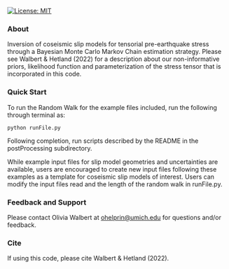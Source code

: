 [![License: MIT](https://img.shields.io/badge/License-MIT-yellow.svg)](https://opensource.org/licenses/MIT)

### About
Inversion of coseismic slip models for tensorial pre-earthquake stress through a Bayesian Monte Carlo Markov Chain estimation strategy.
Please see Walbert & Hetland (2022) for a description about our non-informative priors, likelihood function and parameterization of the stress tensor that is incorporated in this code.

### Quick Start
To run the Random Walk for the example files included, run the following through terminal as:

`python runFile.py`

Following completion, run scripts described by the README in the postProcessing subdirectory.

While example input files for slip model geometries and uncertainties are available, users are encouraged to create new input files following these examples as a template for coseismic slip models of interest.
Users can modify the input files read and the length of the random walk in runFile.py.

### Feedback and Support
Please contact Olivia Walbert at ohelprin@umich.edu for questions and/or feedback.

### Cite
If using this code, please cite Walbert & Hetland (2022).
